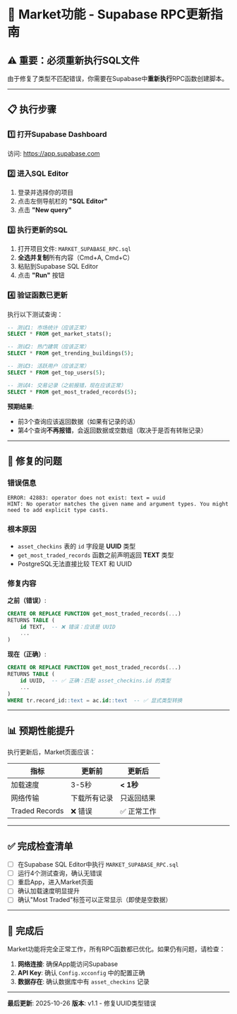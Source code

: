 # 🔧 Market功能 - Supabase RPC更新指南

## ⚠️ 重要：必须重新执行SQL文件

由于修复了类型不匹配错误，你需要在Supabase中**重新执行**RPC函数创建脚本。

---

## 📋 执行步骤

### 1️⃣ 打开Supabase Dashboard
访问: https://app.supabase.com

### 2️⃣ 进入SQL Editor
1. 登录并选择你的项目
2. 点击左侧导航栏的 **"SQL Editor"**
3. 点击 **"New query"**

### 3️⃣ 执行更新的SQL
1. 打开项目文件: `MARKET_SUPABASE_RPC.sql`
2. **全选并复制**所有内容（Cmd+A, Cmd+C）
3. 粘贴到Supabase SQL Editor
4. 点击 **"Run"** 按钮

### 4️⃣ 验证函数已更新
执行以下测试查询：

```sql
-- 测试1: 市场统计（应该正常）
SELECT * FROM get_market_stats();

-- 测试2: 热门建筑（应该正常）
SELECT * FROM get_trending_buildings(5);

-- 测试3: 活跃用户（应该正常）
SELECT * FROM get_top_users(5);

-- 测试4: 交易记录（之前报错，现在应该正常）
SELECT * FROM get_most_traded_records(5);
```

**预期结果**:
- 前3个查询应该返回数据（如果有记录的话）
- 第4个查询**不再报错**，会返回数据或空数组（取决于是否有转账记录）

---

## 🐛 修复的问题

### **错误信息**
```
ERROR: 42883: operator does not exist: text = uuid
HINT: No operator matches the given name and argument types. You might need to add explicit type casts.
```

### **根本原因**
- `asset_checkins` 表的 `id` 字段是 **UUID** 类型
- `get_most_traded_records` 函数之前声明返回 **TEXT** 类型
- PostgreSQL无法直接比较 TEXT 和 UUID

### **修复内容**

**之前（错误）**:
```sql
CREATE OR REPLACE FUNCTION get_most_traded_records(...)
RETURNS TABLE (
    id TEXT,  -- ❌ 错误：应该是 UUID
    ...
)
```

**现在（正确）**:
```sql
CREATE OR REPLACE FUNCTION get_most_traded_records(...)
RETURNS TABLE (
    id UUID,  -- ✅ 正确：匹配 asset_checkins.id 的类型
    ...
)
WHERE tr.record_id::text = ac.id::text  -- ✅ 显式类型转换
```

---

## 📊 预期性能提升

执行更新后，Market页面应该：

| 指标 | 更新前 | 更新后 |
|-----|-------|-------|
| 加载速度 | 3-5秒 | **< 1秒** |
| 网络传输 | 下载所有记录 | 只返回结果 |
| Traded Records | ❌ 错误 | ✅ 正常工作 |

---

## ✅ 完成检查清单

- [ ] 在Supabase SQL Editor中执行 `MARKET_SUPABASE_RPC.sql`
- [ ] 运行4个测试查询，确认无错误
- [ ] 重启App，进入Market页面
- [ ] 确认加载速度明显提升
- [ ] 确认"Most Traded"标签可以正常显示（即使是空数据）

---

## 🎉 完成后

Market功能将完全正常工作，所有RPC函数都已优化。如果仍有问题，请检查：

1. **网络连接**: 确保App能访问Supabase
2. **API Key**: 确认 `Config.xcconfig` 中的配置正确
3. **数据存在**: 确认数据库中有 `asset_checkins` 记录

---

**最后更新**: 2025-10-26
**版本**: v1.1 - 修复UUID类型错误

